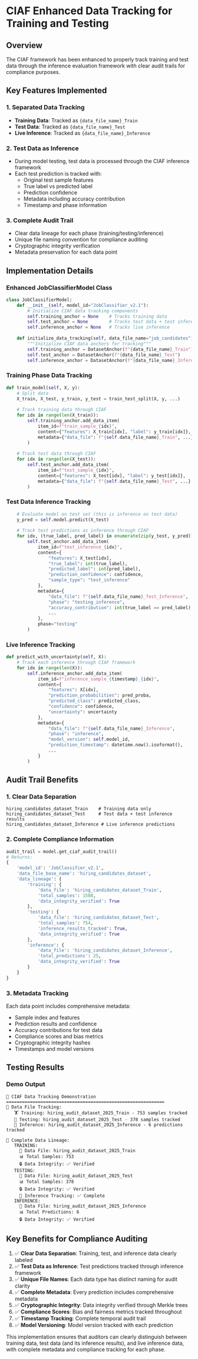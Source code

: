 # CIAF Enhanced Data Tracking for Training and Testing

## Overview

The CIAF framework has been enhanced to properly track training and test data through the inference evaluation framework with clear audit trails for compliance purposes.

## Key Features Implemented

### 1. **Separated Data Tracking**
- **Training Data**: Tracked as `{data_file_name}_Train`
- **Test Data**: Tracked as `{data_file_name}_Test` 
- **Live Inference**: Tracked as `{data_file_name}_Inference`

### 2. **Test Data as Inference**
- During model testing, test data is processed through the CIAF inference framework
- Each test prediction is tracked with:
  - Original test sample features
  - True label vs predicted label
  - Prediction confidence
  - Metadata including accuracy contribution
  - Timestamp and phase information

### 3. **Complete Audit Trail**
- Clear data lineage for each phase (training/testing/inference)
- Unique file naming convention for compliance auditing
- Cryptographic integrity verification
- Metadata preservation for each data point

## Implementation Details

### Enhanced JobClassifierModel Class

```python
class JobClassifierModel:
    def __init__(self, model_id="JobClassifier_v2.1"):
        # Initialize CIAF data tracking components
        self.training_anchor = None    # Tracks training data
        self.test_anchor = None        # Tracks test data + test inference
        self.inference_anchor = None   # Tracks live inference
        
    def initialize_data_tracking(self, data_file_name="job_candidates"):
        """Initialize CIAF data anchors for tracking"""
        self.training_anchor = DatasetAnchor(f"{data_file_name}_Train")
        self.test_anchor = DatasetAnchor(f"{data_file_name}_Test") 
        self.inference_anchor = DatasetAnchor(f"{data_file_name}_Inference")
```

### Training Phase Data Tracking

```python
def train_model(self, X, y):
    # Split data
    X_train, X_test, y_train, y_test = train_test_split(X, y, ...)
    
    # Track training data through CIAF
    for idx in range(len(X_train)):
        self.training_anchor.add_data_item(
            item_id=f"train_sample_{idx}",
            content={"features": X_train[idx], "label": y_train[idx]},
            metadata={"data_file": f"{self.data_file_name}_Train", ...}
        )
    
    # Track test data through CIAF
    for idx in range(len(X_test)):
        self.test_anchor.add_data_item(
            item_id=f"test_sample_{idx}",
            content={"features": X_test[idx], "label": y_test[idx]},
            metadata={"data_file": f"{self.data_file_name}_Test", ...}
        )
```

### Test Data Inference Tracking

```python
    # Evaluate model on test set (this is inference on test data)
    y_pred = self.model.predict(X_test)
    
    # Track test predictions as inference through CIAF
    for idx, (true_label, pred_label) in enumerate(zip(y_test, y_pred)):
        self.test_anchor.add_data_item(
            item_id=f"test_inference_{idx}",
            content={
                "features": X_test[idx],
                "true_label": int(true_label),
                "predicted_label": int(pred_label),
                "prediction_confidence": confidence,
                "sample_type": "test_inference"
            },
            metadata={
                "data_file": f"{self.data_file_name}_Test_Inference",
                "phase": "testing_inference",
                "accuracy_contribution": int(true_label == pred_label),
                ...
            },
            phase="testing"
        )
```

### Live Inference Tracking

```python
def predict_with_uncertainty(self, X):
    # Track each inference through CIAF framework
    for idx in range(len(X)):
        self.inference_anchor.add_data_item(
            item_id=f"inference_sample_{timestamp}_{idx}",
            content={
                "features": X[idx],
                "prediction_probabilities": pred_proba,
                "predicted_class": predicted_class,
                "confidence": confidence,
                "uncertainty": uncertainty
            },
            metadata={
                "data_file": f"{self.data_file_name}_Inference",
                "phase": "inference",
                "model_version": self.model_id,
                "prediction_timestamp": datetime.now().isoformat(),
                ...
            }
        )
```

## Audit Trail Benefits

### 1. **Clear Data Separation**
```
hiring_candidates_dataset_Train    # Training data only
hiring_candidates_dataset_Test     # Test data + test inference results  
hiring_candidates_dataset_Inference # Live inference predictions
```

### 2. **Complete Compliance Information**
```python
audit_trail = model.get_ciaf_audit_trail()
# Returns:
{
    'model_id': 'JobClassifier_v2.1',
    'data_file_base_name': 'hiring_candidates_dataset',
    'data_lineage': {
        'training': {
            'data_file': 'hiring_candidates_dataset_Train',
            'total_samples': 1508,
            'data_integrity_verified': True
        },
        'testing': {
            'data_file': 'hiring_candidates_dataset_Test', 
            'total_samples': 754,
            'inference_results_tracked': True,
            'data_integrity_verified': True
        },
        'inference': {
            'data_file': 'hiring_candidates_dataset_Inference',
            'total_predictions': 25,
            'data_integrity_verified': True
        }
    }
}
```

### 3. **Metadata Tracking**
Each data point includes comprehensive metadata:
- Sample index and features
- Prediction results and confidence
- Accuracy contributions for test data
- Compliance scores and bias metrics
- Cryptographic integrity hashes
- Timestamps and model versions

## Testing Results

### Demo Output
```
🎯 CIAF Data Tracking Demonstration
============================================================
📁 Data File Tracking:
   🏋️ Training: hiring_audit_dataset_2025_Train - 753 samples tracked
   🧪 Testing: hiring_audit_dataset_2025_Test - 378 samples tracked  
   🎯 Inference: hiring_audit_dataset_2025_Inference - 6 predictions tracked

📁 Complete Data Lineage:
   TRAINING:
     📄 Data File: hiring_audit_dataset_2025_Train
     📊 Total Samples: 753
     🔒 Data Integrity: ✅ Verified
   TESTING:
     📄 Data File: hiring_audit_dataset_2025_Test
     📊 Total Samples: 378
     🔒 Data Integrity: ✅ Verified
     🧪 Inference Tracking: ✅ Complete
   INFERENCE:
     📄 Data File: hiring_audit_dataset_2025_Inference
     📊 Total Predictions: 6
     🔒 Data Integrity: ✅ Verified
```

## Key Benefits for Compliance Auditing

1. ✅ **Clear Data Separation**: Training, test, and inference data clearly labeled
2. ✅ **Test Data as Inference**: Test predictions tracked through inference framework  
3. ✅ **Unique File Names**: Each data type has distinct naming for audit clarity
4. ✅ **Complete Metadata**: Every prediction includes comprehensive metadata
5. ✅ **Cryptographic Integrity**: Data integrity verified through Merkle trees
6. ✅ **Compliance Scores**: Bias and fairness metrics tracked throughout
7. ✅ **Timestamp Tracking**: Complete temporal audit trail
8. ✅ **Model Versioning**: Model version tracked with each prediction

This implementation ensures that auditors can clearly distinguish between training data, test data (and its inference results), and live inference data, with complete metadata and compliance tracking for each phase.
